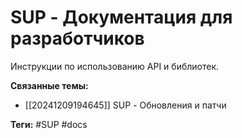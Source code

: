# SUP - Документация для разработчиков
Инструкции по использованию API и библиотек.

**Связанные темы:**
- [[20241209194645]] SUP - Обновления и патчи

**Теги:** #SUP #docs